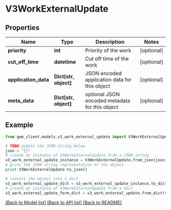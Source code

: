 # V3WorkExternalUpdate


## Properties
Name | Type | Description | Notes
------------ | ------------- | ------------- | -------------
**priority** | **int** | Priority of the work | [optional] 
**cut_off_time** | **datetime** | Cut off time of the work | [optional] 
**application_data** | **Dict[str, object]** | JSON encoded application data for this object | [optional] 
**meta_data** | **Dict[str, object]** | optional JSON encoded metadata for this object | [optional] 

## Example

```python
from gwm_client.models.v3_work_external_update import V3WorkExternalUpdate

# TODO update the JSON string below
json = "{}"
# create an instance of V3WorkExternalUpdate from a JSON string
v3_work_external_update_instance = V3WorkExternalUpdate.from_json(json)
# print the JSON string representation of the object
print V3WorkExternalUpdate.to_json()

# convert the object into a dict
v3_work_external_update_dict = v3_work_external_update_instance.to_dict()
# create an instance of V3WorkExternalUpdate from a dict
v3_work_external_update_form_dict = v3_work_external_update.from_dict(v3_work_external_update_dict)
```
[[Back to Model list]](../README.md#documentation-for-models) [[Back to API list]](../README.md#documentation-for-api-endpoints) [[Back to README]](../README.md)


